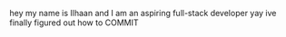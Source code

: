 hey my name is Ilhaan and I am an aspiring full-stack developer
yay ive finally figured out how to COMMIT
